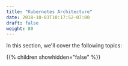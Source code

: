 ```yaml
---
title: "Kubernetes Architecture"
date: 2018-10-03T10:17:52-07:00
draft: false
weight: 80
---
```


In this section, we'll cover the following topics:

{{% children showhidden="false" %}}
